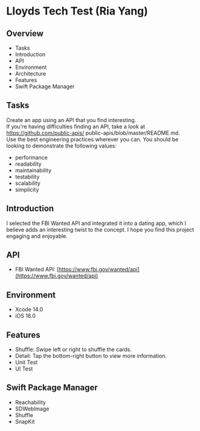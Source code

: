 # Lloyds Tech Test (Ria Yang)

## Overview
- Tasks
- Introduction
- API
- Environment
- Architecture
- Features
- Swift Package Manager

## Tasks
Create an app using an API that you find interesting.  
If you're having difficulties finding an API, take a look at https://github.com/public-apis/
public-apis/blob/master/README.md.  
Use the best engineering practices wherever you can. You should be looking to demonstrate the following values:  
- performance
- readability
- maintainability
- testability
- scalability
- simplicity

## Introduction
I selected the FBI Wanted API and integrated it into a dating app, which I believe adds an interesting twist to the concept. I hope you find this project engaging and enjoyable.

## API
- FBI Wanted API: [https://www.fbi.gov/wanted/api](https://www.fbi.gov/wanted/api)

## Environment
- Xcode 14.0
- iOS 16.0
    
## Features
- Shuffle: Swipe left or right to shuffle the cards.
- Detail: Tap the bottom-right button to view more information.
- Unit Test
- UI Test

## Swift Package Manager
- Reachability
- SDWebImage
- Shuffle
- SnapKit
